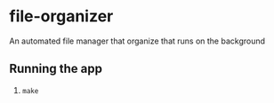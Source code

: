 # file-organizer

An automated file manager that organize that runs on the background

## Running the app

1. `make`
